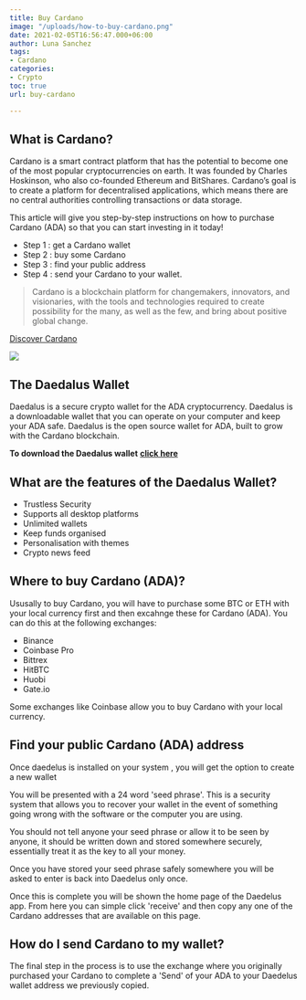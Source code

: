 ```yaml
---
title: Buy Cardano
image: "/uploads/how-to-buy-cardano.png"
date: 2021-02-05T16:56:47.000+06:00
author: Luna Sanchez
tags:
- Cardano
categories:
- Crypto
toc: true
url: buy-cardano

---
```

## What is Cardano?

Cardano is a smart contract platform that has the potential to become one of the most popular cryptocurrencies on earth. It was founded by Charles Hoskinson, who also co-founded Ethereum and BitShares. Cardano’s goal is to create a platform for decentralised applications, which means there are no central authorities controlling transactions or data storage.

This article will give you step-by-step instructions on how to purchase Cardano (ADA) so that you can start investing in it today!

* Step 1 : get a Cardano wallet
* Step 2 : buy some Cardano
* Step 3 : find your public address
* Step 4 : send your Cardano to your wallet.

> Cardano is a blockchain platform for changemakers, innovators, and visionaries, with the tools and technologies required to create possibility for the many, as well as the few, and bring about positive global change.

[Discover Cardano](https://cardano.org/discover-cardano/)

![](/uploads/kapture-2021-03-29-at-00-01-20.gif)

## The Daedalus Wallet

Daedalus is a secure crypto wallet for the ADA cryptocurrency.  Daedalus is a downloadable wallet that you can operate on your computer and keep your ADA safe.  Daedalus is the open source wallet for ADA, built to grow with the Cardano blockchain.

**To download the Daedalus wallet** [**click here**](https://daedaluswallet.io/)

## What are the features of the Daedalus Wallet?

* Trustless Security
* Supports all desktop platforms
* Unlimited wallets
* Keep funds organised
* Personalisation with themes
* Crypto news feed

## Where to buy Cardano (ADA)?

Ususally to buy Cardano, you will have to purchase some BTC or ETH with your local currency first and then excahnge these for Cardano (ADA).  You can do this at the following exchanges:

* Binance
* Coinbase Pro
* Bittrex
* HitBTC
* Huobi
* Gate.io

Some exchanges like Coinbase allow you to buy Cardano with your local currency.

## Find your public Cardano (ADA) address

Once daedelus is installed on your system , you will get the option to create a new wallet

You will be presented with a 24 word 'seed phrase'.  This is a security system that allows you to recover your wallet in the event of something going wrong with the software or the computer you are using.

You should not tell anyone your seed phrase or allow it to be seen by anyone, it should be written down and stored somewhere securely, essentially treat it as the key to all your money.

Once you have stored your seed phrase safely somewhere you will be asked to enter is back into Daedelus only once.

Once this is complete you will be shown the home page of the Daedelus app.  From here you can simple click 'receive' and then copy any one of the Cardano addresses that are available on this page.

## How do I send Cardano to my wallet?

The final step in the process is to use the exchange where you originally purchased your Cardano to complete a 'Send' of your ADA to your Daedelus wallet address we previously copied.